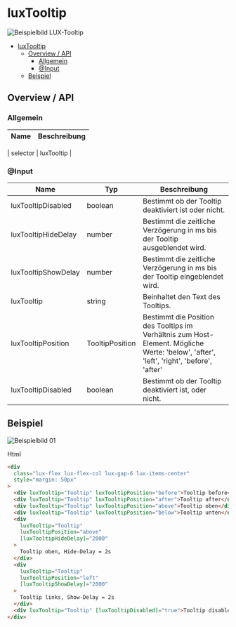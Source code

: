 # luxTooltip

![Beispielbild LUX-Tooltip](https://raw.githubusercontent.com/wiki/IHK-GfI/lux-components-workspace/Versions/v19/luxTooltip-v19-img.png)

- [luxTooltip](#luxtooltip)
  - [Overview / API](#overview--api)
    - [Allgemein](#allgemein)
    - [@Input](#input)
  - [Beispiel](#beispiel)

## Overview / API

### Allgemein

| Name     | Beschreibung        |
| -------- | ------------------- |

| selector | luxTooltip          |

### @Input

| Name                | Typ             | Beschreibung                                                                                                                            |
| ------------------- | --------------- | --------------------------------------------------------------------------------------------------------------------------------------- |
| luxTooltipDisabled  | boolean         | Bestimmt ob der Tooltip deaktiviert ist oder nicht.                                                                                     |
| luxTooltipHideDelay | number          | Bestimmt die zeitliche Verzögerung in ms bis der Tooltip ausgeblendet wird.                                                             |
| luxTooltipShowDelay | number          | Bestimmt die zeitliche Verzögerung in ms bis der Tooltip eingeblendet wird.                                                             |
| luxTooltip          | string          | Beinhaltet den Text des Tooltips.                                                                                                       |
| luxTooltipPosition  | TooltipPosition | Bestimmt die Position des Tooltips im Verhältnis zum Host-Element. Mögliche Werte: 'below', 'after', 'left', 'right', 'before', 'after' |
| luxTooltipDisabled  | boolean         | Bestimmt ob der Tooltip deaktiviert ist, oder nicht.                                                                                    |

## Beispiel

![Beispielbild 01](https://raw.githubusercontent.com/wiki/IHK-GfI/lux-components-workspace/Versions/v19/luxTooltip-v19-img-01.png)

Html

```html
<div
  class="lux-flex lux-flex-col lux-gap-6 lux-items-center"
  style="margin: 50px"
>
  <div luxTooltip="Tooltip" luxTooltipPosition="before">Tooltip before</div>
  <div luxTooltip="Tooltip" luxTooltipPosition="after">Tooltip after</div>
  <div luxTooltip="Tooltip" luxTooltipPosition="above">Tooltip oben</div>
  <div luxTooltip="Tooltip" luxTooltipPosition="below">Tooltip unten</div>
  <div
    luxTooltip="Tooltip"
    luxTooltipPosition="above"
    [luxTooltipHideDelay]="2000"
  >
    Tooltip oben, Hide-Delay = 2s
  </div>
  <div
    luxTooltip="Tooltip"
    luxTooltipPosition="left"
    [luxTooltipShowDelay]="2000"
  >
    Tooltip links, Show-Delay = 2s
  </div>
  <div luxTooltip="Tooltip" [luxTooltipDisabled]="true">Tooltip disabled</div>
</div>
```
